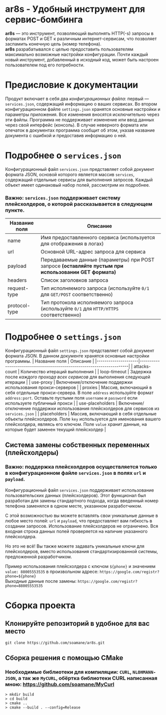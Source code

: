 # ar8s - Удобный инструмент для сервис-бомбинга
**ar8s** — это инструмент, позволяющий выполнять HTTP(-s) запросы в форматах POST и GET к различным интернет-сервисам, что позволяет заспамить конечную цель (номер телефона).  
**ar8s** разрабатывался с целью предоставить пользователям максимально возможные настройки конфигурации. Почти каждый новый инструмент, добавленный в исходный код, может быть настроен пользователем под его потребности.

# Предисловие к документации
Продукт включает в себя два *конфигурационных файла*: первый — ``services.json``, содержащий информацию о ваших сервисах. Во втором конфигурационном файле ``settings.json`` хранятся основные настройки и параметры приложения. Все изменения вносятся исключительно через эти файлы. Программа не поддерживает изменение или ввод данных через свой интерфейс (консоль). В случае неверного формата или опечаток в документах программа сообщит об этом, указав название документа с ошибкой и предоставив информацию о ней.

# Подробнее о ``services.json``
Конфигурационный файл ``services.json`` представляет собой документ формата JSON, основой которого является массив ``services``, содержащий отдельные сервисы для выполнения запросов. Каждый объект имеет одинаковый набор полей, рассмотрим их подробнее.
### Важно: ``services.json`` поддерживает систему плейсхолдеров, о которой рассказывается в следующем пункте.
| Название поля     | Описание                                                                 |
|-------------------|--------------------------------------------------------------------------|
| name              | Имя предоставленного сервиса (используется для отображения в логах)      |
| url               | Основной URL-адрес запроса для сервиса                                   |
| payload           | Передаваемые данные (параметры) при POST запросе **(оставляйте пустым при использовании GET формата)** |
| headers           | Список заголовков запроса                                               |
| request-type      | Тип исполняемого запроса (используйте ``0/1`` для ``GET/POST`` соответственно) |
| protocol-type     | Тип протокола исполняемого запроса (используйте ``0/1`` для ``HTTP/HTTPS`` соответственно) |

# Подробнее о ``settings.json``
Конфигурационный файл ``settings.json`` представляет собой документ формата JSON. В данном документе хранятся основные настройки программы.
| Название поля       | Описание                                                               |
|---------------------|------------------------------------------------------------------------|
| attacks-count       | Количество итераций выполнения                                         |
| loop-timeout        | Задержка после *каждого прохода всех сервисов* для выполнения следующей итерации |
| use-proxy           | Включение/отключение поддержки использования прокси-серверов          |
| proxies             | Массив, включающий в себя отдельные прокси-сервера. В поле ``address`` используйте формат ``address:port``. Оставьте пустыми поля ``username`` и ``password`` если используете публичный прокси |
| use-placeholders    | Включение/отключение поддержки использования плейсхолдеров для сервисов из ``services.json`` |
| placeholders        | Массив, включающий в себя отдельные объекты плейсхолдеров. Поле ``key`` используется для именования вашего плейсхолдера, являясь его ключом. Поле ``value`` хранит данные, на которые будет заменен текущий плейсхолдер |

## Система замены собственных переменных (плейсхолдеры)
### Важно: поддержка плейсхолдеров осуществляется только в конфигурационном файле ``services.json`` в полях ``url`` и ``payload``.
Конфигурационный файл ``services.json`` поддерживает использование пользовательских данных (плейсхолдеров). Этот функционал был разработан для замены стандартного подхода, когда введенный номер телефона заменялся в одном месте, указанном разработчиком.

С этой возможностью вы можете вставлять свои уникальные данные в любое место полей: ``url`` и ``payload``, что предоставляет вам гибкость в создании запросов. Использование плейсхолдеров не ограничено. Вся входная строка данных полей проверяется на наличие указанного плейсхолдера.

Но это не всё! Вы также можете задавать уникальные ключи для плейсхолдеров, вместо использования стандартизированной системы, предложенной разработчиком.

Пример использования плейсхолдера с ключом ``${phone}`` и значением ``value: 88005553535`` в произвольном адресе: ``https://google.com/registr?phone=${phone}``  
Выходные данные после замены: ``https://google.com/registr?phone=88005553535``

# Сборка проекта
## Клонируйте репозиторий в удобное для вас место

```
git clone https://github.com/soamane/ar8s.git
```

## Сборка решения с помощью CMake
### Необходимые библиотеки для компиляции: ``CURL``, ``NLOHMANN-JSON``, а так же ``MyCURL``, обёртка библиотеки CURL написанная мною: https://github.com/soamane/MyCurl
```
> mkdir build
> cd build
> cmake ..
> cmake --build . --config=Release
```



